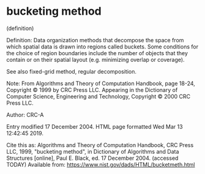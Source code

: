 # bucketing method


(definition)



Definition:
Data organization methods that decompose the space from which spatial data is drawn into regions called buckets. Some conditions for the choice of region boundaries include the number of objects that they contain or on their spatial layout (e.g. minimizing overlap or coverage).



See also
fixed-grid method, regular decomposition.



Note:
From Algorithms and Theory of Computation Handbook, page 18-24, Copyright © 1999 by CRC Press LLC. Appearing in the Dictionary of Computer Science, Engineering and Technology, Copyright © 2000 CRC Press LLC.


Author: CRC-A







Entry modified 17 December 2004.
HTML page formatted Wed Mar 13 12:42:45 2019.



Cite this as:
Algorithms and Theory of Computation Handbook, CRC Press LLC, 1999, "bucketing method", in
Dictionary of Algorithms and Data Structures [online], Paul E. Black, ed. 17 December 2004. (accessed TODAY)
Available from: https://www.nist.gov/dads/HTML/bucketmeth.html


